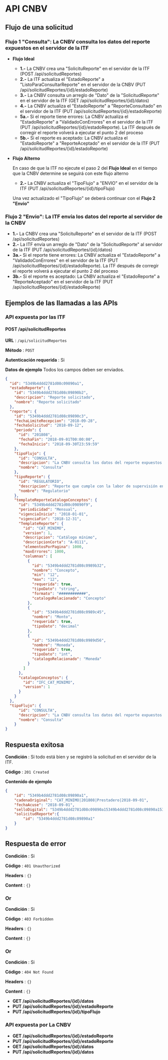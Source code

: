 # API CNBV 


## Flujo de una solicitud

### Flujo 1 "Consulta":  La CNBV consulta los datos del reporte expuestos en el servidor de la ITF

* **Flujo Ideal**

    * **1.-** La CNBV crea una "SolicituReporte" en el servidor de la ITF (POST /api/solicitudReportes)
    * **2.-** La ITF actualiza el "EstadoReporte" a "ListoParaConsultarReporte" en el servidor de la CNBV (PUT /api/solicitudReportes/{id}/estadoReporte)
    * **3.-** La CNBV consulta un arreglo de "Dato" de la "SolicitudReporte" en el servidor de la ITF (GET /api/solicitudReportes/{id}/datos)
    * **4.-** La CNBV actualiza el "EstadoReporte" a "ReporteConsultado" en el servidor de la ITF (PUT /api/solicitudReportes/{id}/estadoReporte)
    * **5a.-** Si el reporte tiene errores: La CNBV actualiza el "EstadoReporte" a "ValidadoConErrores" en el servidor de la ITF (PUT /api/solicitudReportes/{id}/estadoReporte). La ITF después de corregir el reporte volverá a ejecutar el punto 2 del proceso 
    * **5b.-** Si el reporte es aceptado: La CNBV actualiza el "EstadoReporte" a "ReporteAceptado" en el servidor de la ITF (PUT /api/solicitudReportes/{id}/estadoReporte)


* **Flujo Alterno**

    En caso de que la ITF no ejecute el paso 2 del **Flujo Ideal** en el tiempo que la CNBV determine se seguirá con este flujo alterno

    * **2.-** La CNBV actualiza el "TipoFlujo" a "ENVIO" en el servidor de la ITF (PUT /api/solicitudReportes/{id}/tipoFlujo)

    Una vez actualizado el "TipoFlujo" se deberá continuar con el **Flujo 2 "Envio"**


### Flujo 2 "Envio":  La ITF envía los datos del reporte al servidor de la CNBV

* **1.-** La CNBV crea una "SolicituReporte" en el servidor de la ITF (POST /api/solicitudReportes)
* **2.-** La ITF envía un arreglo de "Dato" de la "SolicitudReporte" al servidor de la ITF (PUT /api/solicitudReportes/{id}/datos)
* **3a.-** Si el reporte tiene errores: La CNBV actualiza el "EstadoReporte" a "ValidadoConErrores" en el servidor de la ITF (PUT /api/solicitudReportes/{id}/estadoReporte). La ITF después de corregir el reporte volverá a ejecutar el punto 2 del proceso 
* **3b.-** Si el reporte es aceptado: La CNBV actualiza el "EstadoReporte" a "ReporteAceptado" en el servidor de la ITF (PUT /api/solicitudReportes/{id}/estadoReporte)


## Ejemplos de las llamadas a las APIs

### **API expuesta por las ITF**
#### **POST /api/solicitudReportes**

**URL** : `/api/solicitudReportes`

**Método** : `POST`

**Autenticación requerida** : Si

**Datos de ejemplo** Todos los campos deben ser enviados.

```json
{
  "id": "5349b4ddd2781d08c09890a1",
  "estadoReporte": {
    "id": "5349b4ddd2781d08c09890b2",
    "descripcion": "Reporte solicitado",
    "nombre": "Reporte solicitado"
  },
  "reporte": {
    "id": "5349b4ddd2781d08c09890c3",
    "fechaLimiteRecepcion": "2018-09-28",
    "fechaSolicitud": "2018-09-12",
    "periodo": {
      "id": "201808",
      "fechaFin": "2018-09-01T00:00:00",
      "fechaInicio": "2018-09-30T23:59:59"
    },
    "tipoFlujo": {
      "id": "CONSULTA",
      "descripcion": "La CNBV consulta los datos del reporte expuestos en el servidor de la entidad supervisada",
      "nombre": "Consulta"
    },
    "tipoReporte": {
      "id": "REGULATORIO",
      "descripcion": "Reporte que cumple con la labor de supervisión en el seguimiento de temas financieros",
      "nombre": "Regulatorio"
    },
    "templateReporteCatalogoConceptos": {
      "id": "5349b4ddd2781d08c09890f9",
      "periodicidad": "Mensual",
      "vigenciaInicio": "2018-01-01",
      "vigenciaFin": "2018-12-31",
      "TemplateReporte": {
        "id": "CAT_MINIMO",
        "version": 1,
        "descripcion": "Catálogo mínimo",
        "descripcionCorta": "A-0111",
        "elementosPorPagina": 1000,
        "maxErrores": 1000,
        "columnas": [
          {
            "id": "5349b4ddd2781d08c0989b32",
            "nombre": "Concepto",
            "min": "12",
            "max": "12",
            "requerida": true,
            "tipoDato": "string",
            "formato": "############",
            "catalogoRelacionado": "Concepto"
          },
          {
            "id": "5349b4ddd2781d08c0989c45",
            "nombre": "Monto",
            "requerida": true,
            "tipoDato": "decimal"
          },
          {
            "id": "5349b4ddd2781d08c0989d56",
            "nombre": "Moneda",
            "requerida": true,
            "tipoDato": "int",
            "catalogoRelacionado": "Moneda"
          }
        ]
      },
      "catalogoConceptos": {
        "id": "IFC_CAT_MINIMO",
        "version": 1
      }
    }
  },
  "tipoFlujo": {
      "id": "CONSULTA",
      "descripcion": "La CNBV consulta los datos del reporte expuestos en el servidor de la entidad supervisada",
      "nombre": "Consulta"
    }
}
```

## Respuesta exitosa

**Condición** : Si todo está bien y se registró la solicitud en el servidor de la ITF.

**Código** : `201 Created`

**Contenido de ejemplo**

```json
{
    "id": "5349b4ddd2781d08c09890a1",
    "cadenaOriginal": "CAT_MINIMO|201808|Prestadero|2018-09-01",
    "fechaAcuse": "2018-09-01",
    "selloDigital": "5349b4ddd2781d08c09890a15349b4ddd2781d08c09890a15349b4ddd2781d08c09890a1",
    "solicitudReporte":{
        "id": "5349b4ddd2781d08c09890a1"
    }
}
```

## Respuesta de error

**Condición** : Si

**Código** : `401 Unauthorized`

**Headers** : `{}`

**Content** : `{}`

### Or

**Condición** : Si

**Código** : `403 Forbidden`

**Headers** : `{}`

**Content** : `{}`

### Or

**Condición** : Si

**Código** : `404 Not Found`

**Headers** : `{}`

**Content** : `{}`


* **GET /api/solicitudReportes/{id}/datos**
* **PUT /api/solicitudReportes/{id}/estadoReporte**
* **PUT /api/solicitudReportes/{id}/tipoFlujo**

### **API expuesta por La CNBV**
* **GET /api/solicitudReportes/{id}/estadoReporte**
* **PUT /api/solicitudReportes/{id}/estadoReporte**
* **GET /api/solicitudReportes/{id}/datos**
* **PUT /api/solicitudReportes/{id}/datos**

 





